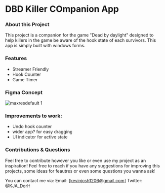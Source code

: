 # DBD Killer COmpanion App

### About this Project
This project is a companion for the game "Dead by daylight" designed to help killers in the game be aware of the hook state of each survivors. This app is simply built with windows forms.

### Features
- Streamer Friendly
- Hook Counter
- Game Timer

### Figma Concept
![maxresdefault 1](https://github.com/user-attachments/assets/e9277fd7-08b2-49da-bc43-f5b2e4ba7316)

### Improvements to work:
- Undo hook counter
- wider app? for easy dragging
- UI indicator for active state

### Contributions & Questions
Feel free to contribute however you like or even use my project as an inspiration!
Feel free to reach if you have any suggestions for improving this projects, some ideas for feautres or even some questions you wanna ask!

You can contact me via:
 Email: [kevinjosh1206@gmail.com]
 Twitter: @KJA_DorH
